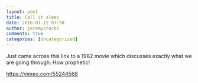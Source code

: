 ```yaml
---
layout: post
title: Call it sleep
date: 2016-01-12 07:50
author: jeremystocks
comments: true
categories: [Uncategorized]
---
```

Just came across this link to a 1982 movie which discusses exactly what we are going through. How prophetic!

https://vimeo.com/55244568

&nbsp;
